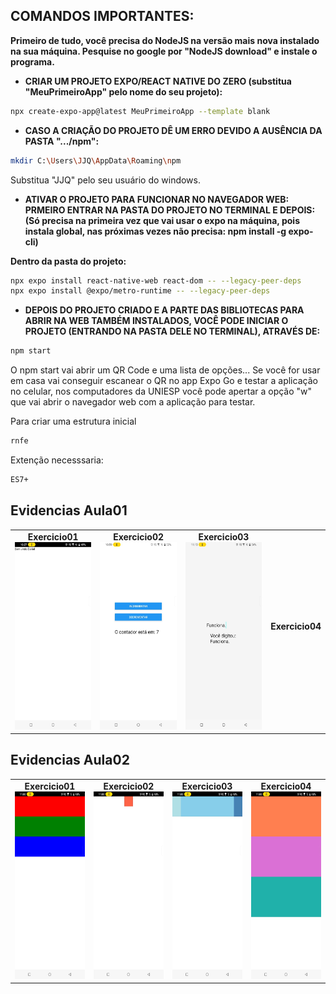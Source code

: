 ## **COMANDOS IMPORTANTES:**

**Primeiro de tudo, você precisa do NodeJS na versão mais nova instalado na sua máquina. Pesquise no google por "NodeJS download" e instale o programa.**

- **CRIAR UM PROJETO EXPO/REACT NATIVE DO ZERO (substitua "MeuPrimeiroApp" pelo nome do seu projeto):**
````bash
npx create-expo-app@latest MeuPrimeiroApp --template blank
````
- **CASO A CRIAÇÃO DO PROJETO DÊ UM ERRO DEVIDO A AUSÊNCIA DA PASTA ".../npm":**
````bash
mkdir C:\Users\JJQ\AppData\Roaming\npm
````
Substitua "JJQ" pelo seu usuário do windows.
- **ATIVAR O PROJETO PARA FUNCIONAR NO NAVEGADOR WEB:**
**PRMEIRO ENTRAR NA PASTA DO PROJETO NO TERMINAL E DEPOIS:** 
**(Só precisa na primeira vez que vai usar o expo na máquina, pois instala global, nas próximas vezes não precisa: npm install -g expo-cli)**
            
**Dentro da pasta do projeto:**
````bash
npx expo install react-native-web react-dom -- --legacy-peer-deps
npx expo install @expo/metro-runtime -- --legacy-peer-deps
````
- **DEPOIS DO PROJETO CRIADO E A PARTE DAS BIBLIOTECAS PARA ABRIR NA WEB TAMBÉM INSTALADOS, VOCÊ PODE INICIAR O PROJETO (ENTRANDO NA PASTA DELE NO TERMINAL), ATRAVÉS DE:**
````bash
npm start
````
O npm start vai abrir um QR Code e uma lista de opções... Se você for usar em casa vai conseguir escanear o QR no app Expo Go e testar a aplicação no celular, nos computadores da UNIESP você pode apertar a opção "w" que vai abrir o navegador web com a aplicação para testar.

Para criar uma estrutura inicial
````bash
rnfe
````
Extenção necesssaria:
````bash
ES7+
````

## Evidencias Aula01

<table>
  <tr>
    <td align="center">
      <b>Exercicio01</b><br>
      <img src="https://github.com/Danielpqueiroz/uniesp_react_native/blob/main/react-native-2/aula01/reports/Ex01.jpeg?raw=true" height="300px" />
    </td>
    <td align="center">
      <b>Exercicio02</b><br>
      <img src="https://github.com/Danielpqueiroz/uniesp_react_native/blob/main/react-native-2/aula01/reports/Ex02.jpeg?raw=true" height="300px" />
    </td>
    <td align="center">
      <b>Exercicio03</b><br>
      <img src="https://github.com/Danielpqueiroz/uniesp_react_native/blob/main/react-native-2/aula01/reports/Ex03.jpeg?raw=true" height="300px" />
    </td>
    <td align="center">
      <b>Exercicio04</b><br>
      <img src="" height="300px" />
    </td>
  </tr>
</table>

## Evidencias Aula02

<table>
  <tr>
    <td align="center">
      <b>Exercicio01</b><br>
      <img src="https://github.com/Danielpqueiroz/uniesp_react_native/blob/main/react-native-2/aula02/src/reports/ex01.jpeg?raw=true" height="300px" />
    </td>
    <td align="center">
      <b>Exercicio02</b><br>
      <img src="https://github.com/Danielpqueiroz/uniesp_react_native/blob/main/react-native-2/aula02/src/reports/ex02.jpeg?raw=true" height="300px" />
    </td>
    <td align="center">
      <b>Exercicio03</b><br>
      <img src="https://github.com/Danielpqueiroz/uniesp_react_native/blob/main/react-native-2/aula02/src/reports/ex03.jpeg?raw=true" height="300px" />
    </td>
    <td align="center">
      <b>Exercicio04</b><br>
      <img src="https://github.com/Danielpqueiroz/uniesp_react_native/blob/main/react-native-2/aula02/src/reports/ex04.jpeg?raw=true" height="300px" />
    </td>
  </tr>
</table>







